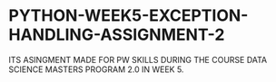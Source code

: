 # PYTHON-WEEK5-EXCEPTION-HANDLING-ASSIGNMENT-2
ITS ASINGMENT MADE  FOR PW SKILLS DURING THE COURSE DATA SCIENCE MASTERS PROGRAM 2.0 IN WEEK 5.
